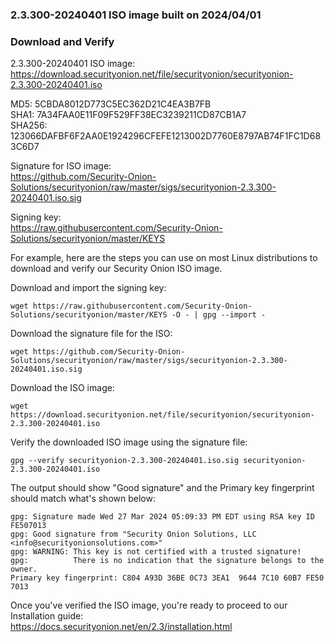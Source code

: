 ### 2.3.300-20240401 ISO image built on 2024/04/01



### Download and Verify

2.3.300-20240401 ISO image:  
https://download.securityonion.net/file/securityonion/securityonion-2.3.300-20240401.iso

MD5: 5CBDA8012D773C5EC362D21C4EA3B7FB  
SHA1: 7A34FAA0E11F09F529FF38EC3239211CD87CB1A7  
SHA256: 123066DAFBF6F2AA0E1924296CFEFE1213002D7760E8797AB74F1FC1D683C6D7 

Signature for ISO image:  
https://github.com/Security-Onion-Solutions/securityonion/raw/master/sigs/securityonion-2.3.300-20240401.iso.sig

Signing key:  
https://raw.githubusercontent.com/Security-Onion-Solutions/securityonion/master/KEYS  

For example, here are the steps you can use on most Linux distributions to download and verify our Security Onion ISO image.

Download and import the signing key:  
```
wget https://raw.githubusercontent.com/Security-Onion-Solutions/securityonion/master/KEYS -O - | gpg --import -  
```

Download the signature file for the ISO:  
```
wget https://github.com/Security-Onion-Solutions/securityonion/raw/master/sigs/securityonion-2.3.300-20240401.iso.sig
```

Download the ISO image:  
```
wget https://download.securityonion.net/file/securityonion/securityonion-2.3.300-20240401.iso
```

Verify the downloaded ISO image using the signature file:  
```
gpg --verify securityonion-2.3.300-20240401.iso.sig securityonion-2.3.300-20240401.iso
```

The output should show "Good signature" and the Primary key fingerprint should match what's shown below:
```
gpg: Signature made Wed 27 Mar 2024 05:09:33 PM EDT using RSA key ID FE507013
gpg: Good signature from "Security Onion Solutions, LLC <info@securityonionsolutions.com>"
gpg: WARNING: This key is not certified with a trusted signature!
gpg:          There is no indication that the signature belongs to the owner.
Primary key fingerprint: C804 A93D 36BE 0C73 3EA1  9644 7C10 60B7 FE50 7013
```

Once you've verified the ISO image, you're ready to proceed to our Installation guide:  
https://docs.securityonion.net/en/2.3/installation.html
